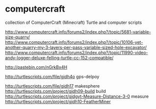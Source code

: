 computercraft
=============

collection of ComputerCraft (Minecraft) Turtle and computer scripts




http://www.computercraft.info/forums2/index.php?/topic/5681-variable-size-quarry/
http://www.computercraft.info/forums2/index.php?/topic/10106-yet-another-quarry-my-3-layers-per-pass-variable-sized-hole-excavator/
http://www.computercraft.info/forums2/index.php?/topic/11990-video-andy-logger-deluxe-felling-turtle-cc-152-compatible/

http://pastebin.com/nGrkBx4H

http://turtlescripts.com/file/gjdh4o gps-delpoy

http://turtlescripts.com/file/gjdh17 makesphere
http://turtlescripts.com/project/gjdh09-build build
http://turtlescripts.com/project/gjdgyt-Measure-Distance-3-0 measure
http://turtlescripts.com/project/gjdh10-FeatherMiner
